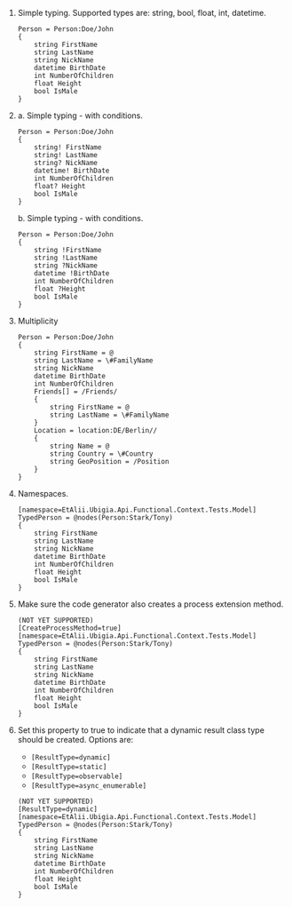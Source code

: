 01. Simple typing. Supported types are: string, bool, float, int, datetime.
    ```gcl
    Person = Person:Doe/John
    {
        string FirstName
        string LastName
        string NickName
        datetime BirthDate
        int NumberOfChildren
        float Height
        bool IsMale
    }
    ```

02.
    a. Simple typing - with conditions.
    ```gcl
    Person = Person:Doe/John
    {
        string! FirstName
        string! LastName
        string? NickName
        datetime! BirthDate
        int NumberOfChildren
        float? Height
        bool IsMale
    }
    ```

    b. Simple typing - with conditions.
    ```gcl
    Person = Person:Doe/John
    {
        string !FirstName
        string !LastName
        string ?NickName
        datetime !BirthDate
        int NumberOfChildren
        float ?Height
        bool IsMale
    }
    ```

03. Multiplicity
    ```gcl
    Person = Person:Doe/John
    {
        string FirstName = @
        string LastName = \#FamilyName
        string NickName
        datetime BirthDate
        int NumberOfChildren
        Friends[] = /Friends/
        {
            string FirstName = @
            string LastName = \#FamilyName
        }
        Location = location:DE/Berlin//
        {
            string Name = @
            string Country = \#Country
            string GeoPosition = /Position
        }
    }
    ```

04. Namespaces.
    ```gcl
    [namespace=EtAlii.Ubigia.Api.Functional.Context.Tests.Model]
    TypedPerson = @nodes(Person:Stark/Tony)
    {
        string FirstName
        string LastName
        string NickName
        datetime BirthDate
        int NumberOfChildren
        float Height
        bool IsMale
    }
    ```

05. Make sure the code generator also creates a process extension method.
    ```
    (NOT YET SUPPORTED)
    [CreateProcessMethod=true]
    [namespace=EtAlii.Ubigia.Api.Functional.Context.Tests.Model]
    TypedPerson = @nodes(Person:Stark/Tony)
    {
        string FirstName
        string LastName
        string NickName
        datetime BirthDate
        int NumberOfChildren
        float Height
        bool IsMale
    }
    ```

06. Set this property to true to indicate that a dynamic result class type should be created.
Options are:
    - ``[ResultType=dynamic]``
    - ``[ResultType=static]``
    - ``[ResultType=observable]``
    - ``[ResultType=async_enumerable]``

    ```
    (NOT YET SUPPORTED)
    [ResultType=dynamic]
    [namespace=EtAlii.Ubigia.Api.Functional.Context.Tests.Model]
    TypedPerson = @nodes(Person:Stark/Tony)
    {
        string FirstName
        string LastName
        string NickName
        datetime BirthDate
        int NumberOfChildren
        float Height
        bool IsMale
    }
    ```
